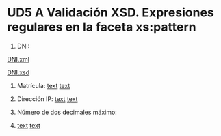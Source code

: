 # UD5 A Validación XSD. Expresiones regulares en la faceta xs:pattern

1. DNI:
   
[DNI.xml](dni.xml)

[DNI.xsd](dni.xsd)

1. Matrícula: 
[text](https://)
[text](https://)

1. Dirección IP: 
[text](https://)
[text](https://)

1. Número de dos decimales máximo:
2. [text](https://)
[text](https://)